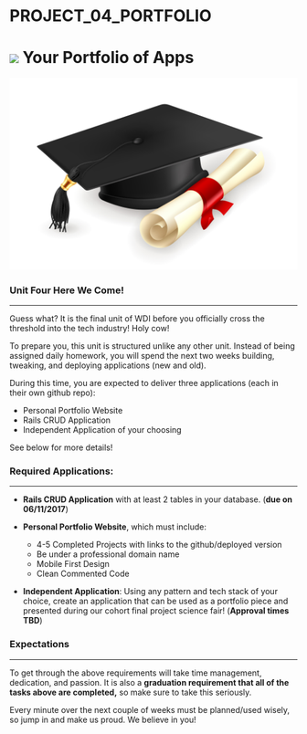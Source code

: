 # PROJECT_04_PORTFOLIO

# ![](https://ga-dash.s3.amazonaws.com/production/assets/logo-9f88ae6c9c3871690e33280fcf557f33.png) Your Portfolio of Apps

![](./readme-assets/graduate.jpg)

### Unit Four Here We Come!

---

Guess what? It is the final unit of WDI before you officially cross the threshold into the tech industry! Holy cow!

To prepare you, this unit is structured unlike any other unit. Instead of being assigned daily homework, you will spend the next two weeks building, tweaking, and deploying applications (new and old).

During this time, you are expected to deliver three applications (each in their own github repo):
  * Personal Portfolio Website
  * Rails CRUD Application
  * Independent Application of your choosing

See below for more details!

### Required Applications:

---

- **Rails CRUD Application** with at least 2 tables in your database. (**due on 06/11/2017**)

- **Personal Portfolio Website**, which must include:
  * 4-5 Completed Projects with links to the github/deployed version
  * Be under a professional domain name
  * Mobile First Design
  * Clean Commented Code

- **Independent Application**: Using any pattern and tech stack of your choice, create an application that can be used as a portfolio piece and presented during our cohort final project science fair! (**Approval times TBD**)

### Expectations
---
To get through the above requirements will take time management, dedication, and passion. It is also a **graduation requirement that all of the tasks above are completed,** so make sure to take this seriously.

Every minute over the next couple of weeks must be planned/used wisely, so jump in and make us proud. We believe in you!
